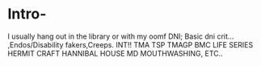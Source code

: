 # Intro-
 I usually hang out in the library or with my oomf DNI; Basic dni crit… ,Endos/Disability fakers,Creeps. INT!! TMA TSP TMAGP BMC LIFE SERIES HERMIT CRAFT HANNIBAL HOUSE MD MOUTHWASHING, ETC..
